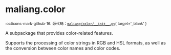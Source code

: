 # maliang.color

<small>:octicons-mark-github-16: 源代码：[`maliang/color/__init__.py`](https://github.com/Xiaokang2022/maliang/blob/3.0.0/maliang/color/__init__.py){ target='_blank' }</small>

A subpackage that provides color-related features.

Supports the processing of color strings in RGB and HSL formats, as well as the
conversion between color names and color codes.


